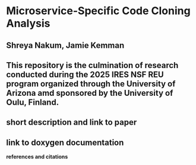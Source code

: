 # Microservice-Specific Code Cloning Analysis
## Shreya Nakum, Jamie Kemman
This repository is the culmination of research conducted during the 2025 IRES NSF REU program organized through the University of Arizona amd sponsored by the University of Oulu, Finland.
---
**short description and link to paper**
---
**link to doxygen documentation**
---
**references and citations**
